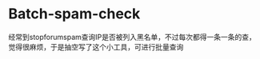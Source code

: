 Batch-spam-check
================

经常到stopforumspam查询IP是否被列入黑名单，不过每次都得一条一条的查，觉得很麻烦，于是抽空写了这个小工具，可进行批量查询
